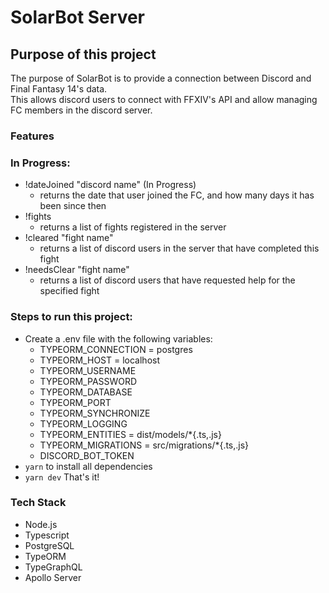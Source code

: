 # SolarBot Server

## Purpose of this project

The purpose of SolarBot is to provide a connection between Discord and Final Fantasy 14's data. <br/>
This allows discord users to connect with FFXIV's API and allow managing FC members in the discord server.

### Features

### In Progress:
+ !dateJoined "discord name" (In Progress)
  + returns the date that user joined the FC, and how many days it has been since then
+ !fights
  + returns a list of fights registered in the server
+ !cleared "fight name"
  + returns a list of discord users in the server that have completed this fight
+ !needsClear "fight name"
  + returns a list of discord users that have requested help for the specified fight

### Steps to run this project:

+ Create a .env file with the following variables:
  + TYPEORM_CONNECTION = postgres
  + TYPEORM_HOST = localhost
  + TYPEORM_USERNAME
  + TYPEORM_PASSWORD
  + TYPEORM_DATABASE
  + TYPEORM_PORT
  + TYPEORM_SYNCHRONIZE
  + TYPEORM_LOGGING
  + TYPEORM_ENTITIES = dist/models/*{.ts,.js}
  + TYPEORM_MIGRATIONS = src/migrations/*{.ts,.js}
  + DISCORD_BOT_TOKEN
+ ``yarn`` to install all dependencies
+ ``yarn dev`` That's it!

### Tech Stack

+ Node.js
+ Typescript
+ PostgreSQL
+ TypeORM
+ TypeGraphQL
+ Apollo Server
